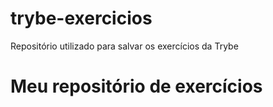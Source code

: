 # trybe-exercicios
Repositório utilizado para salvar os exercícios da Trybe 

# Meu repositório de exercícios